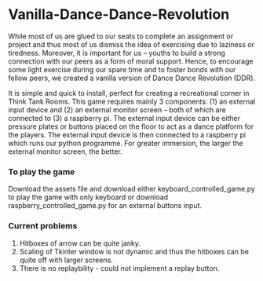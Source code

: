 # Vanilla-Dance-Dance-Revolution

While most of us are glued to our seats to complete an assignment or project and thus most of us dismiss the idea of exercising due to laziness or tiredness. Moreover, it is important for us – youths to build a strong connection with our peers as a form of moral support. Hence, to encourage some light exercise during our spare time and to foster bonds with our fellow peers, we created a vanilla version of Dance Dance Revolution (DDR). 

It is simple and quick to install, perfect for creating a recreational corner in Think Tank Rooms. This game requires mainly 3 components: (1) an external input device and (2) an external monitor screen – both of which are connected to (3) a raspberry pi. The external input device can be either pressure plates or buttons placed on the floor to act as a dance platform for the players. The external input device is then connected to a raspberry pi which runs our python programme. For greater immersion, the larger the external monitor screen, the better. 

### To play the game
Download the assets file and download either keyboard_controlled_game.py to play the game with only keyboard or download raspberry_controlled_game.py for an external buttons input.


### Current problems
1. Hitboxes of arrow can be quite janky.
2. Scaling of Tkinter window is not dynamic and thus the hitboxes can be quite off with larger screens.
3. There is no replaybility - could not implement a replay button.
